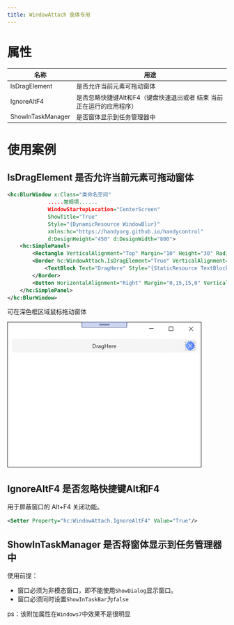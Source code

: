 ```yaml
---
title: WindowAttach 窗体专用
---
```


# 属性

| 名称              | 用途                                                         |
| ----------------- | ------------------------------------------------------------ |
| IsDragElement     | 是否允许当前元素可拖动窗体                                   |
| IgnoreAltF4       | 是否忽略快捷键Alt和F4（键盘快速退出或者 结束 当前正在运行的应用程序） |
| ShowInTaskManager | 是否窗体显示到任务管理器中                                   |

# 使用案例

## IsDragElement 是否允许当前元素可拖动窗体

```xml
<hc:BlurWindow x:Class="类命名空间"
			 .....常规项......
             WindowStartupLocation="CenterScreen"
             ShowTitle="True"
             Style="{DynamicResource WindowBlur}"
             xmlns:hc="https://handyorg.github.io/handycontrol"
             d:DesignHeight="450" d:DesignWidth="800">
    <hc:SimplePanel>
        <Rectangle VerticalAlignment="Top" Margin="10" Height="30" RadiusX="4" RadiusY="4" Stroke="{DynamicResource BorderBrush}" StrokeDashArray="2,2"/>
        <Border hc:WindowAttach.IsDragElement="True" VerticalAlignment="Top" Margin="11" Height="28" Background="{DynamicResource DarkDefaultBrush}" CornerRadius="4">
            <TextBlock Text="DragHere" Style="{StaticResource TextBlockDefault}"/>
        </Border>
        <Button HorizontalAlignment="Right" Margin="0,15,15,0" VerticalAlignment="Top" Padding="0" Height="20" Width="20" Style="{StaticResource ButtonPrimary}" hc:IconElement.Geometry="{StaticResource CloseGeometry}" hc:BorderElement.CornerRadius="15"/>
    </hc:SimplePanel>
</hc:BlurWindow>
```

可在深色框区域鼠标拖动窗体

![WindowAttach.IsDragElement](https://raw.githubusercontent.com/HandyOrg/HandyOrgResource/master/HandyControl/Doc/attach/WindowAttach.IsDragElement.png)

## IgnoreAltF4 是否忽略快捷键Alt和F4

用于屏蔽窗口的 Alt+F4 关闭功能。

```xml
<Setter Property="hc:WindowAttach.IgnoreAltF4" Value="True"/>
```

## ShowInTaskManager 是否将窗体显示到任务管理器中

使用前提：

- 窗口必须为非模态窗口，即不能使用`ShowDialog`显示窗口。
- 窗口必须同时设置`ShowInTaskBar`为`false`

ps：该附加属性在`Windows7`中效果不是很明显